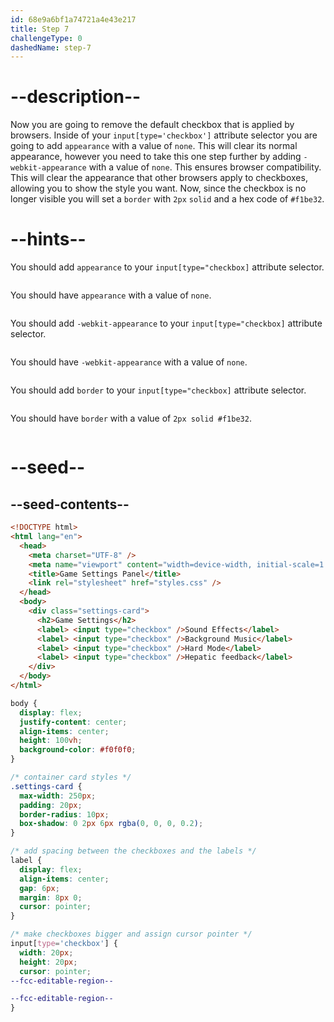```yaml
---
id: 68e9a6bf1a74721a4e43e217
title: Step 7
challengeType: 0
dashedName: step-7
---
```


# --description--

Now you are going to remove the default checkbox that is applied by browsers. Inside of your `input[type='checkbox']` attribute selector you are going to add `appearance` with a value of `none`.
This will clear its normal appearance, however you need to take this one step further by adding `-webkit-appearance` with a value of `none`. This ensures browser compatibility.
This will clear the appearance that other browsers apply to checkboxes, allowing you to show the style you want.
Now, since the checkbox is no longer visible you will set a `border` with `2px` `solid` and a hex code of `#f1be32`.

# --hints--
You should add `appearance` to your `input[type="checkbox]` attribute selector.

```js

```

You should have `appearance` with a value of `none`.

```js

```

You should add `-webkit-appearance` to your `input[type="checkbox]` attribute selector.

```js

```

You should have `-webkit-appearance` with a value of `none`.

```js

```

You should add `border` to your `input[type="checkbox]` attribute selector.

```js

```

You should have `border` with a value of `2px solid #f1be32`.

```js

```

# --seed--

## --seed-contents--

```html
<!DOCTYPE html>
<html lang="en">
  <head>
    <meta charset="UTF-8" />
    <meta name="viewport" content="width=device-width, initial-scale=1.0" />
    <title>Game Settings Panel</title>
    <link rel="stylesheet" href="styles.css" />
  </head>
  <body>
    <div class="settings-card">
      <h2>Game Settings</h2>
      <label> <input type="checkbox" />Sound Effects</label>
      <label> <input type="checkbox" />Background Music</label>
      <label> <input type="checkbox" />Hard Mode</label>
      <label> <input type="checkbox" />Hepatic feedback</label>
    </div>
  </body>
</html>
```

```css
body {
  display: flex;
  justify-content: center;
  align-items: center;
  height: 100vh;
  background-color: #f0f0f0;
}

/* container card styles */
.settings-card {
  max-width: 250px;
  padding: 20px;
  border-radius: 10px;
  box-shadow: 0 2px 6px rgba(0, 0, 0, 0.2);
}

/* add spacing between the checkboxes and the labels */
label {
  display: flex;
  align-items: center;
  gap: 6px;
  margin: 8px 0;
  cursor: pointer;
}

/* make checkboxes bigger and assign cursor pointer */
input[type='checkbox'] {
  width: 20px;
  height: 20px;
  cursor: pointer;
--fcc-editable-region--

--fcc-editable-region--
}
```
